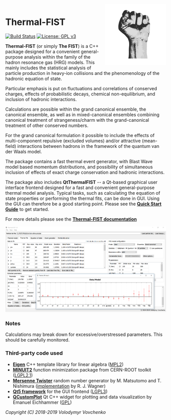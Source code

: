 <img src="logo.png" align="right" />

# Thermal-FIST
[![Build Status](https://travis-ci.org/vlvovch/Thermal-FIST.svg?branch=master)](https://travis-ci.org/vlvovch/Thermal-FIST)
[![License: GPL v3](https://img.shields.io/badge/License-GPL%20v3-blue.svg)](https://www.gnu.org/licenses/gpl-3.0)

**Thermal-FIST** (or simply **The FIST**) is a C++ package designed for a convenient general-purpose analysis within the family of the hadron resonance gas (HRG) models.
This mainly includes the statistical analysis of particle production in heavy-ion collisions and the phenomenology of the hadronic equation of state. 

Particular emphasis is put on fluctuations and correlations of conserved charges, effects of probabilistic decays, chemical non-equilibrium, and inclusion of hadronic interactions.

Calculations are possible within the grand canonical ensemble, the canonical ensemble, as well as in mixed-canonical ensembles combining canonical treatment of strangeness/charm with the grand-canonical treatment of other conserved numbers.

For the grand canonical formulation it possible to include the effects of multi-component repulsive (excluded volumes) and/or attractive (mean-field) interactions between hadrons in the framework of the quantum van der Waals model.

The package contains a fast thermal event generator, with Blast Wave model based momentum distributions, and possibility of simultaneous inclusion of effects of exact charge conservation and hadronic interactions.

The package also includes **QtThermalFIST** -- a Qt-based graphical user interface frontend designed for a fast and convenient general-purpose thermal model analysis. Typical tasks, such as calculating
the equation of state properties or performing the thermal fits,
can be done in GUI. Using the GUI can therefore be a good starting point.
Please see the [**Quick Start Guide**](docs/quickstart.md) to get started.

For more details please see the [**Thermal-FIST documentation**](https://fias.uni-frankfurt.de/~vovchenko/project/thermal-fist/doc/)

<p align="center">
  <img src="src/gui/QtThermalFIST/images/QtThermalFIST.png" alt="QtThermalFIST"/>
</p>

### Notes
Calculations may break down for excessive/overstressed parameters.
This should be carefully monitored.

### Third-party code used

- [**Eigen**](http://eigen.tuxfamily.org) C++ template library for linear algebra ([MPL2](http://www.mozilla.org/MPL/2.0))
- [**MINUIT2**](http://seal.web.cern.ch/seal/snapshot/work-packages/mathlibs/minuit/) function minimization package from CERN-ROOT toolkit ([LGPL2.1](https://root.cern/license))
- [**Mersenne Twister**](http://www.math.sci.hiroshima-u.ac.jp/~m-mat/MT/emt.html) random number generator by M. Matsutomo and T. Nishimura ([implementation](http://www.math.sci.hiroshima-u.ac.jp/~m-mat/MT/VERSIONS/C-LANG/MersenneTwister.h) by R. J. Wagner)
- [**Qt5 framework**](https://www.qt.io) for the GUI frontend ([LGPL3](http://doc.qt.io/qt-5/lgpl.html))
- [**QCustomPlot**](https://www.qcustomplot.com/) Qt C++ widget for plotting and data visualization by Emanuel Eichhammer ([GPL](https://www.gnu.org/licenses/gpl.html))

*Copyright (C) 2018-2019  Volodymyr Vovchenko*
